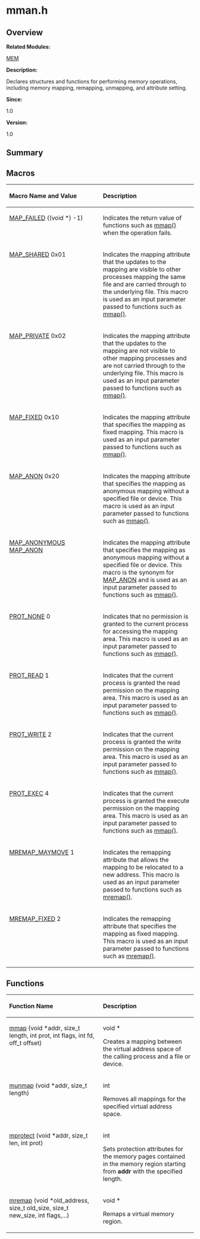 # mman.h<a name="EN-US_TOPIC_0000001054748009"></a>

## **Overview**<a name="section430457698084831"></a>

**Related Modules:**

[MEM](mem.md)

**Description:**

Declares structures and functions for performing memory operations, including memory mapping, remapping, unmapping, and attribute setting. 

**Since:**

1.0

**Version:**

1.0

## **Summary**<a name="section1121207223084831"></a>

## Macros<a name="define-members"></a>

<a name="table750236435084831"></a>
<table><thead align="left"><tr id="row1057385235084831"><th class="cellrowborder" valign="top" width="50%" id="mcps1.1.3.1.1"><p id="p843684496084831"><a name="p843684496084831"></a><a name="p843684496084831"></a>Macro Name and Value</p>
</th>
<th class="cellrowborder" valign="top" width="50%" id="mcps1.1.3.1.2"><p id="p1940673983084831"><a name="p1940673983084831"></a><a name="p1940673983084831"></a>Description</p>
</th>
</tr>
</thead>
<tbody><tr id="row351194118084831"><td class="cellrowborder" valign="top" width="50%" headers="mcps1.1.3.1.1 "><p id="p1981813674084831"><a name="p1981813674084831"></a><a name="p1981813674084831"></a><a href="mem.md#ga8523dcf952f6ff059a3bed717e4f1296">MAP_FAILED</a>   ((void *) -1)</p>
</td>
<td class="cellrowborder" valign="top" width="50%" headers="mcps1.1.3.1.2 "><p id="p711965961084831"><a name="p711965961084831"></a><a name="p711965961084831"></a>Indicates the return value of functions such as <a href="mem.md#gadcdc6990a7641f7ba05f5dd2a603b992">mmap()</a> when the operation fails. </p>
</td>
</tr>
<tr id="row146309956084831"><td class="cellrowborder" valign="top" width="50%" headers="mcps1.1.3.1.1 "><p id="p1887461880084831"><a name="p1887461880084831"></a><a name="p1887461880084831"></a><a href="mem.md#ga57028962c2a7c0c802ca6613492f2ef3">MAP_SHARED</a>   0x01</p>
</td>
<td class="cellrowborder" valign="top" width="50%" headers="mcps1.1.3.1.2 "><p id="p1087540116084831"><a name="p1087540116084831"></a><a name="p1087540116084831"></a>Indicates the mapping attribute that the updates to the mapping are visible to other processes mapping the same file and are carried through to the underlying file. This macro is used as an input parameter passed to functions such as <a href="mem.md#gadcdc6990a7641f7ba05f5dd2a603b992">mmap()</a>. </p>
</td>
</tr>
<tr id="row1155130352084831"><td class="cellrowborder" valign="top" width="50%" headers="mcps1.1.3.1.1 "><p id="p1001466012084831"><a name="p1001466012084831"></a><a name="p1001466012084831"></a><a href="mem.md#ga398ef47a991a44389aa9818c98a28d24">MAP_PRIVATE</a>   0x02</p>
</td>
<td class="cellrowborder" valign="top" width="50%" headers="mcps1.1.3.1.2 "><p id="p537501991084831"><a name="p537501991084831"></a><a name="p537501991084831"></a>Indicates the mapping attribute that the updates to the mapping are not visible to other mapping processes and are not carried through to the underlying file. This macro is used as an input parameter passed to functions such as <a href="mem.md#gadcdc6990a7641f7ba05f5dd2a603b992">mmap()</a>. </p>
</td>
</tr>
<tr id="row979877198084831"><td class="cellrowborder" valign="top" width="50%" headers="mcps1.1.3.1.1 "><p id="p482536534084831"><a name="p482536534084831"></a><a name="p482536534084831"></a><a href="mem.md#ga387ec707b30c5e78cf20a14517a63b96">MAP_FIXED</a>   0x10</p>
</td>
<td class="cellrowborder" valign="top" width="50%" headers="mcps1.1.3.1.2 "><p id="p1202745259084831"><a name="p1202745259084831"></a><a name="p1202745259084831"></a>Indicates the mapping attribute that specifies the mapping as fixed mapping. This macro is used as an input parameter passed to functions such as <a href="mem.md#gadcdc6990a7641f7ba05f5dd2a603b992">mmap()</a>. </p>
</td>
</tr>
<tr id="row1974673398084831"><td class="cellrowborder" valign="top" width="50%" headers="mcps1.1.3.1.1 "><p id="p1473597098084831"><a name="p1473597098084831"></a><a name="p1473597098084831"></a><a href="mem.md#ga298ddbffafbe6cf941b92092edfb86a5">MAP_ANON</a>   0x20</p>
</td>
<td class="cellrowborder" valign="top" width="50%" headers="mcps1.1.3.1.2 "><p id="p165857434084831"><a name="p165857434084831"></a><a name="p165857434084831"></a>Indicates the mapping attribute that specifies the mapping as anonymous mapping without a specified file or device. This macro is used as an input parameter passed to functions such as <a href="mem.md#gadcdc6990a7641f7ba05f5dd2a603b992">mmap()</a>. </p>
</td>
</tr>
<tr id="row677944115084831"><td class="cellrowborder" valign="top" width="50%" headers="mcps1.1.3.1.1 "><p id="p765497444084831"><a name="p765497444084831"></a><a name="p765497444084831"></a><a href="mem.md#gae4f86bff73414c5fc08c058f957212f0">MAP_ANONYMOUS</a>   <a href="mem.md#ga298ddbffafbe6cf941b92092edfb86a5">MAP_ANON</a></p>
</td>
<td class="cellrowborder" valign="top" width="50%" headers="mcps1.1.3.1.2 "><p id="p1453426300084831"><a name="p1453426300084831"></a><a name="p1453426300084831"></a>Indicates the mapping attribute that specifies the mapping as anonymous mapping without a specified file or device. This macro is the synonym for <a href="mem.md#ga298ddbffafbe6cf941b92092edfb86a5">MAP_ANON</a> and is used as an input parameter passed to functions such as <a href="mem.md#gadcdc6990a7641f7ba05f5dd2a603b992">mmap()</a>. </p>
</td>
</tr>
<tr id="row1934884922084831"><td class="cellrowborder" valign="top" width="50%" headers="mcps1.1.3.1.1 "><p id="p1023035326084831"><a name="p1023035326084831"></a><a name="p1023035326084831"></a><a href="mem.md#ga6a982b48b8d3eb8eccd17e0d54ee5379">PROT_NONE</a>   0</p>
</td>
<td class="cellrowborder" valign="top" width="50%" headers="mcps1.1.3.1.2 "><p id="p905990833084831"><a name="p905990833084831"></a><a name="p905990833084831"></a>Indicates that no permission is granted to the current process for accessing the mapping area. This macro is used as an input parameter passed to functions such as <a href="mem.md#gadcdc6990a7641f7ba05f5dd2a603b992">mmap()</a>. </p>
</td>
</tr>
<tr id="row698308211084831"><td class="cellrowborder" valign="top" width="50%" headers="mcps1.1.3.1.1 "><p id="p1583874803084831"><a name="p1583874803084831"></a><a name="p1583874803084831"></a><a href="mem.md#ga15bf68ce8b590838b3a5c0b639d8d519">PROT_READ</a>   1</p>
</td>
<td class="cellrowborder" valign="top" width="50%" headers="mcps1.1.3.1.2 "><p id="p1731015531084831"><a name="p1731015531084831"></a><a name="p1731015531084831"></a>Indicates that the current process is granted the read permission on the mapping area. This macro is used as an input parameter passed to functions such as <a href="mem.md#gadcdc6990a7641f7ba05f5dd2a603b992">mmap()</a>. </p>
</td>
</tr>
<tr id="row739762694084831"><td class="cellrowborder" valign="top" width="50%" headers="mcps1.1.3.1.1 "><p id="p99689371084831"><a name="p99689371084831"></a><a name="p99689371084831"></a><a href="mem.md#ga2a79c8ceefb8fc25a940ae07a3d94429">PROT_WRITE</a>   2</p>
</td>
<td class="cellrowborder" valign="top" width="50%" headers="mcps1.1.3.1.2 "><p id="p864433717084831"><a name="p864433717084831"></a><a name="p864433717084831"></a>Indicates that the current process is granted the write permission on the mapping area. This macro is used as an input parameter passed to functions such as <a href="mem.md#gadcdc6990a7641f7ba05f5dd2a603b992">mmap()</a>. </p>
</td>
</tr>
<tr id="row1184260034084831"><td class="cellrowborder" valign="top" width="50%" headers="mcps1.1.3.1.1 "><p id="p1765170354084831"><a name="p1765170354084831"></a><a name="p1765170354084831"></a><a href="mem.md#ga77848f068638e916c72cd543f5ecb815">PROT_EXEC</a>   4</p>
</td>
<td class="cellrowborder" valign="top" width="50%" headers="mcps1.1.3.1.2 "><p id="p1971594199084831"><a name="p1971594199084831"></a><a name="p1971594199084831"></a>Indicates that the current process is granted the execute permission on the mapping area. This macro is used as an input parameter passed to functions such as <a href="mem.md#gadcdc6990a7641f7ba05f5dd2a603b992">mmap()</a>. </p>
</td>
</tr>
<tr id="row1308436275084831"><td class="cellrowborder" valign="top" width="50%" headers="mcps1.1.3.1.1 "><p id="p331545502084831"><a name="p331545502084831"></a><a name="p331545502084831"></a><a href="mem.md#ga979a9c42ee569172c2017c522c17a0b1">MREMAP_MAYMOVE</a>   1</p>
</td>
<td class="cellrowborder" valign="top" width="50%" headers="mcps1.1.3.1.2 "><p id="p2131154285084831"><a name="p2131154285084831"></a><a name="p2131154285084831"></a>Indicates the remapping attribute that allows the mapping to be relocated to a new address. This macro is used as an input parameter passed to functions such as <a href="mem.md#ga1b5acd27009fbbf05d18e90640f6ef64">mremap()</a>. </p>
</td>
</tr>
<tr id="row772877562084831"><td class="cellrowborder" valign="top" width="50%" headers="mcps1.1.3.1.1 "><p id="p1750936125084831"><a name="p1750936125084831"></a><a name="p1750936125084831"></a><a href="mem.md#ga689fc9cb8e5f54526471e67573624af9">MREMAP_FIXED</a>   2</p>
</td>
<td class="cellrowborder" valign="top" width="50%" headers="mcps1.1.3.1.2 "><p id="p1211328047084831"><a name="p1211328047084831"></a><a name="p1211328047084831"></a>Indicates the remapping attribute that specifies the mapping as fixed mapping. This macro is used as an input parameter passed to functions such as <a href="mem.md#ga1b5acd27009fbbf05d18e90640f6ef64">mremap()</a>. </p>
</td>
</tr>
</tbody>
</table>

## Functions<a name="func-members"></a>

<a name="table599357133084831"></a>
<table><thead align="left"><tr id="row1862934436084831"><th class="cellrowborder" valign="top" width="50%" id="mcps1.1.3.1.1"><p id="p2061280045084831"><a name="p2061280045084831"></a><a name="p2061280045084831"></a>Function Name</p>
</th>
<th class="cellrowborder" valign="top" width="50%" id="mcps1.1.3.1.2"><p id="p415592375084831"><a name="p415592375084831"></a><a name="p415592375084831"></a>Description</p>
</th>
</tr>
</thead>
<tbody><tr id="row2130157778084831"><td class="cellrowborder" valign="top" width="50%" headers="mcps1.1.3.1.1 "><p id="p831385248084831"><a name="p831385248084831"></a><a name="p831385248084831"></a><a href="mem.md#gadcdc6990a7641f7ba05f5dd2a603b992">mmap</a> (void *addr, size_t length, int prot, int flags, int fd, off_t offset)</p>
</td>
<td class="cellrowborder" valign="top" width="50%" headers="mcps1.1.3.1.2 "><p id="p68347051084831"><a name="p68347051084831"></a><a name="p68347051084831"></a>void * </p>
<p id="p157269985084831"><a name="p157269985084831"></a><a name="p157269985084831"></a>Creates a mapping between the virtual address space of the calling process and a file or device. </p>
</td>
</tr>
<tr id="row924339813084831"><td class="cellrowborder" valign="top" width="50%" headers="mcps1.1.3.1.1 "><p id="p891999503084831"><a name="p891999503084831"></a><a name="p891999503084831"></a><a href="mem.md#ga1343e4aa663c9e8bb7d1b16d367f0b08">munmap</a> (void *addr, size_t length)</p>
</td>
<td class="cellrowborder" valign="top" width="50%" headers="mcps1.1.3.1.2 "><p id="p2030261723084831"><a name="p2030261723084831"></a><a name="p2030261723084831"></a>int </p>
<p id="p407278383084831"><a name="p407278383084831"></a><a name="p407278383084831"></a>Removes all mappings for the specified virtual address space. </p>
</td>
</tr>
<tr id="row1513608497084831"><td class="cellrowborder" valign="top" width="50%" headers="mcps1.1.3.1.1 "><p id="p1894161973084831"><a name="p1894161973084831"></a><a name="p1894161973084831"></a><a href="mem.md#gaa0752189f14ca11ba413fc944ae08b9c">mprotect</a> (void *addr, size_t len, int prot)</p>
</td>
<td class="cellrowborder" valign="top" width="50%" headers="mcps1.1.3.1.2 "><p id="p265578593084831"><a name="p265578593084831"></a><a name="p265578593084831"></a>int </p>
<p id="p133115223084831"><a name="p133115223084831"></a><a name="p133115223084831"></a>Sets protection attributes for the memory pages contained in the memory region starting from <strong id="b340185618084831"><a name="b340185618084831"></a><a name="b340185618084831"></a>addr</strong> with the specified length. </p>
</td>
</tr>
<tr id="row467832469084831"><td class="cellrowborder" valign="top" width="50%" headers="mcps1.1.3.1.1 "><p id="p542689219084831"><a name="p542689219084831"></a><a name="p542689219084831"></a><a href="mem.md#ga1b5acd27009fbbf05d18e90640f6ef64">mremap</a> (void *old_address, size_t old_size, size_t new_size, int flags,...)</p>
</td>
<td class="cellrowborder" valign="top" width="50%" headers="mcps1.1.3.1.2 "><p id="p733010049084831"><a name="p733010049084831"></a><a name="p733010049084831"></a>void * </p>
<p id="p850944901084831"><a name="p850944901084831"></a><a name="p850944901084831"></a>Remaps a virtual memory region. </p>
</td>
</tr>
</tbody>
</table>

